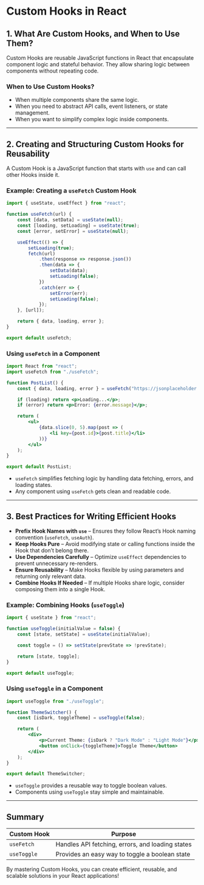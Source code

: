 # Custom Hooks in React

## 1. What Are Custom Hooks, and When to Use Them?
Custom Hooks are reusable JavaScript functions in React that encapsulate component logic and stateful behavior. They allow sharing logic between components without repeating code.

### **When to Use Custom Hooks?**
- When multiple components share the same logic.
- When you need to abstract API calls, event listeners, or state management.
- When you want to simplify complex logic inside components.

---

## 2. Creating and Structuring Custom Hooks for Reusability
A Custom Hook is a JavaScript function that starts with `use` and can call other Hooks inside it.

### **Example: Creating a `useFetch` Custom Hook**
```jsx
import { useState, useEffect } from "react";

function useFetch(url) {
    const [data, setData] = useState(null);
    const [loading, setLoading] = useState(true);
    const [error, setError] = useState(null);

    useEffect(() => {
        setLoading(true);
        fetch(url)
            .then(response => response.json())
            .then(data => {
                setData(data);
                setLoading(false);
            })
            .catch(err => {
                setError(err);
                setLoading(false);
            });
    }, [url]);

    return { data, loading, error };
}

export default useFetch;
```

### **Using `useFetch` in a Component**
```jsx
import React from "react";
import useFetch from "./useFetch";

function PostList() {
    const { data, loading, error } = useFetch("https://jsonplaceholder.typicode.com/posts");

    if (loading) return <p>Loading...</p>;
    if (error) return <p>Error: {error.message}</p>;

    return (
        <ul>
            {data.slice(0, 5).map(post => (
                <li key={post.id}>{post.title}</li>
            ))}
        </ul>
    );
}

export default PostList;
```
- `useFetch` simplifies fetching logic by handling data fetching, errors, and loading states.
- Any component using `useFetch` gets clean and readable code.

---

## 3. Best Practices for Writing Efficient Hooks
- **Prefix Hook Names with `use`** – Ensures they follow React’s Hook naming convention (`useFetch`, `useAuth`).
- **Keep Hooks Pure** – Avoid modifying state or calling functions inside the Hook that don’t belong there.
- **Use Dependencies Carefully** – Optimize `useEffect` dependencies to prevent unnecessary re-renders.
- **Ensure Reusability** – Make Hooks flexible by using parameters and returning only relevant data.
- **Combine Hooks If Needed** – If multiple Hooks share logic, consider composing them into a single Hook.

### **Example: Combining Hooks (`useToggle`)**
```jsx
import { useState } from "react";

function useToggle(initialValue = false) {
    const [state, setState] = useState(initialValue);

    const toggle = () => setState(prevState => !prevState);

    return [state, toggle];
}

export default useToggle;
```

### **Using `useToggle` in a Component**
```jsx
import useToggle from "./useToggle";

function ThemeSwitcher() {
    const [isDark, toggleTheme] = useToggle(false);

    return (
        <div>
            <p>Current Theme: {isDark ? "Dark Mode" : "Light Mode"}</p>
            <button onClick={toggleTheme}>Toggle Theme</button>
        </div>
    );
}

export default ThemeSwitcher;
```
- `useToggle` provides a reusable way to toggle boolean values.
- Components using `useToggle` stay simple and maintainable.

---

## Summary
| Custom Hook | Purpose |
|------------|---------|
| `useFetch` | Handles API fetching, errors, and loading states |
| `useToggle` | Provides an easy way to toggle a boolean state |

By mastering Custom Hooks, you can create efficient, reusable, and scalable solutions in your React applications!


